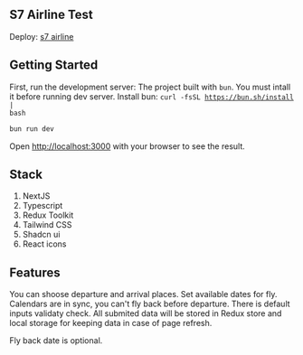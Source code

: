 ## S7 Airline Test
Deploy:
<a href="https://s7airlines-test-h2en.vercel.app/">s7 airline</a>

## Getting Started

First, run the development server:
The project built with <code>bun</code>. You must intall it before running dev server.
Install bun:
<code>curl -fsSL https://bun.sh/install | bash</code>

```bash
bun run dev
```
Open [http://localhost:3000](http://localhost:3000) with your browser to see the result.

## Stack
<ol>
    <li>NextJS</li>
    <li>Typescript</li>
    <li>Redux Toolkit</li>
    <li>Tailwind CSS</li>
    <li>Shadcn ui</li>
    <li>React icons</li>
</ol>

## Features
You can shoose departure and arrival places. Set available dates for fly.
Calendars are in sync, you can't fly back before departure.
There is default inputs validaty check.
All submited data will be stored in Redux store and local storage for
keeping data in case of page refresh.

Fly back date is optional.

